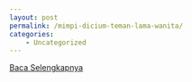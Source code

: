 ```yaml
---
layout: post
permalink: /mimpi-dicium-teman-lama-wanita/
categories:
    - Uncategorized
---
```


[Baca Selengkapnya](/04)